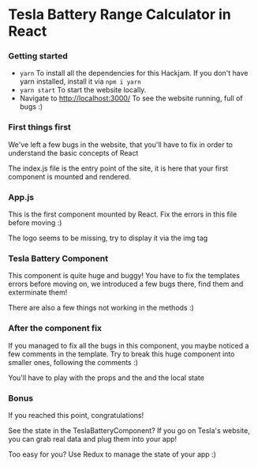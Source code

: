 # Tesla Battery Range Calculator in React

### Getting started
* `yarn` To install all the dependencies for this Hackjam. If you don't have yarn installed, install it via `npm i yarn`
* `yarn start` To start the website locally.
* Navigate to [http://localhost:3000/](http://localhost:3000/) To see the website running, full of bugs :)

### First things first

We've left a few bugs in the website, that you'll have to fix in order to understand the basic concepts of React

The index.js file is the entry point of the site, it is here that your first component is mounted and rendered.

### App.js

This is the first component mounted by React. Fix the errors in this file before moving :)

The logo seems to be missing, try to display it via the img tag

### Tesla Battery Component

This component is quite huge and buggy! You have to fix the templates errors before moving on, we introduced a few bugs there, find them and exterminate them!

There are also a few things not working in the methods :)

### After the component fix

If you managed to fix all the bugs in this component, you maybe noticed a few comments in the template. Try to break this huge component into smaller ones, following the comments :)

You'll have to play with the props and the and the local state

### Bonus

If you reached this point, congratulations!

See the state in the TeslaBatteryComponent? If you go on Tesla's website, you can grab real data and plug them into your app!

Too easy for you? Use Redux to manage the state of your app :)
